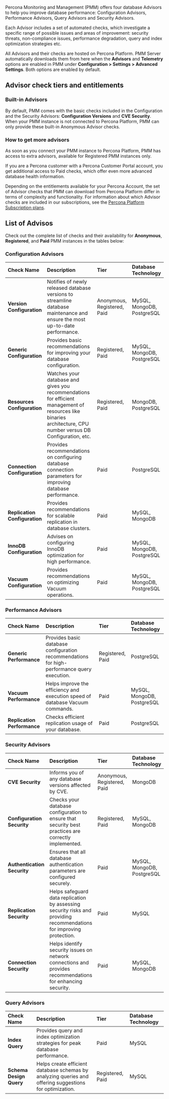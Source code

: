 Percona Monitoring and Management (PMM) offers four database Advisors to help you improve database performance: Configuration Advisors, Performance Advisors, Query Advisors and Security Advisors. 

Each Advisor includes a set of automated checks, which investigate a specific range of possible issues and areas of improvement: security threats, non-compliance issues, performance degradation, query and index optimization strategies etc.

All Advisors and their checks are hosted on Percona Platform. PMM Server automatically downloads them from here when the **Advisors** and **Telemetry** options are enabled in PMM under **Configuration > Settings > Advanced Settings**. Both options are enabled by default.

## Advisor check tiers and entitlements

### Built-in Advisors
By default, PMM comes with the basic checks included in the Configuration and the Security Advisors: **Configuration Versions** and **CVE Security**.
When your PMM instance is not connected to Percona Platform, PMM can only provide these built-in Anonymous Advisor checks.

### How to get more advisors
As soon as you connect your PMM instance to Percona Platform, PMM has access to extra advisors, available for Registered PMM instances only.

If you are a Percona customer with a Percona Customer Portal account, you get additional access to Paid checks, which offer even more advanced database health information.

Depending on the entitlements available for your Percona Account, the set of Advisor checks that PMM can download from Percona Platform differ in terms of complexity and functionality. For information about which Advisor checks are included in our subscriptions, see the [Percona Platform Subscription plans](https://www.percona.com/software/percona-platform/subscription).

## List of Advisos
Check out the complete list of checks and their availability for **Anonymous**, **Registered**, and **Paid** PMM instances in the tables below:


### Configuration Advisors

| Check Name | Description | Tier | Database Technology|
| :--------- | :---------- | :--- |:--- |
| **Version Configuration** | Notifies of newly released database versions to streamline database maintenance and ensure the most up-to-date performance. | Anonymous, Registered, Paid | MySQL, MongoDB, PostgreSQL|
| **Generic Configuration** | Provides basic recommendations for improving your database configuration.   | Registered, Paid |MySQL, MongoDB, PostgreSQL| 
| **Resources Configuration** | Watches your database and gives you recommendations for efficient management of resources like binaries architecture, CPU number versus DB Configuration, etc. | Registered, Paid | MongoDB, PostgreSQL|
| **Connection Configuration** |Provides recommendations on configuring database connection parameters for improving database performance.  | Paid |PostgreSQL|
| **Replication Configuration** | Provides recommendations for scalable replication in database clusters. | Paid | MySQL, MongoDB|
| **InnoDB Configuration** | Advises on configuring InnoDB optimization for high performance. | Paid | MySQL, MongoDB, PostgreSQL|
| **Vacuum Configuration** | Provides recommendations on optimizing Vacuum operations. | Paid | MySQL, MongoDB, PostgreSQL|

### Performance Advisors

| Check Name | Description | Tier | Database Technology|
| :--------- | :---------- | :--- |:--- |
| **Generic Performance** | Provides basic database configuration recommendations for high-performance query execution. | Registered, Paid | PostgreSQL|
| **Vacuum Performance** | Helps improve the efficiency and execution speed of database Vacuum commands. |  Paid | MySQL, MongoDB, PostgreSQL|
| **Replication Performance** |Checks efficient replication usage of your database. | Paid |PostgreSQL|


### Security Advisors
| Check Name | Description | Tier | Database Technology|
| :--------- | :---------- | :--- |:--- |
| **CVE Security** | Informs you of any database versions affected by CVE. | Anonymous, Registered, Paid | MongoDB |
| **Configuration Security** | Checks your database configuration to ensure that security best practices are correctly implemented.  | Registered, Paid |MySQL, MongoDB|
| **Authentication Security** | Ensures that all database authentication parameters are configured securely. | Paid |MySQL, MongoDB, PostgreSQL|
| **Replication Security** | Helps safeguard data replication by assessing security risks and providing recommendations for improving protection. | Paid |MySQL|
| **Connection Security** | Helps identify security issues on network connections and provides recommendations for enhancing security. | Paid |MySQL, MongoDB|

### Query Advisors
| Check Name | Description | Tier | Database Technology|
| :--------- | :---------- | :--- |:--- |
| **Index Query** | Provides query and index optimization strategies for peak database performance. | Paid | MySQL |
| **Schema Design Query** | Helps create efficient database schemas by analyzing queries and offering suggestions for optimization. | Registered, Paid |MySQL|
